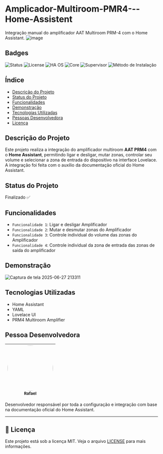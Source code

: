 # Amplicador-Multiroom-PMR4---Home-Assistent
Integração manual do amplificador AAT Multiroom PRM-4 com o Home Assistant.
![image](https://github.com/user-attachments/assets/a2ddfd10-8433-4bbd-be88-57444a691bf8)

## Badges
![Status](https://img.shields.io/badge/status-finalizado-brightgreen)
![License](https://img.shields.io/badge/license-MIT-blue)
![HA OS](https://img.shields.io/badge/Home_Assistant_OS-15.2-blue)
![Core](https://img.shields.io/badge/Core-2025.6.0-blue)
![Supervisor](https://img.shields.io/badge/Supervisor-2025.06.2-blue)
![Método de Instalação](https://img.shields.io/badge/Instalação-HassOS-informational)

## Índice
- [Descrição do Projeto](#descrição-do-projeto)
- [Status do Projeto](#status-do-projeto)
- [Funcionalidades](#funcionalidades)
- [Demonstração](#demonstração)
- [Tecnologias Utilizadas](#tecnologias-utilizadas)
- [Pessoas Desenvolvedora](#pessoas-desenvolvedora)
- [Licença](#licença)

## Descrição do Projeto
Este projeto realiza a integração do amplificador multiroom **AAT PRM4** com o **Home Assistant**, permitindo ligar e desligar, mutar zonas, controlar seu volume e selecionar a zona de entrada do dispositivo na interface Lovelace. A integração foi feita com o auxílio da documentação oficial do Home Assistant.

## Status do Projeto
Finalizado ✅ 

## Funcionalidades
- `Funcionalidade 1`: Ligar e desligar Amplificador
- `Funcionalidade 2`: Mutar e desmutar zonas do Amplificador
- `Funcionalidade 3`: Controle individual do volume das zonas do Amplificador
- `Funcionalidade 4`: Controle individual da zona de entrada das zonas de saída do amplificador

## Demonstração
![Captura de tela 2025-06-27 213311](https://github.com/user-attachments/assets/83d51f4c-8f19-4393-ab04-8a7ac18939e0)

## Tecnologias Utilizadas
- Home Assistant
- YAML
- Lovelace UI
- PRM4 Multiroom Amplifier

## Pessoa Desenvolvedora
| [<img src="https://github.com/MagicRafa01.png" width="150" style="border-radius: 50%"><br><sub>Rafael</sub>](https://github.com/MagicRafa01) |
|:---:|

  Desenvolvedor responsável por toda a configuração e integração com base na documentação oficial do Home Assistant.

---

## 📄 Licença

Este projeto está sob a licença MIT. Veja o arquivo [LICENSE](LICENSE) para mais informações.
